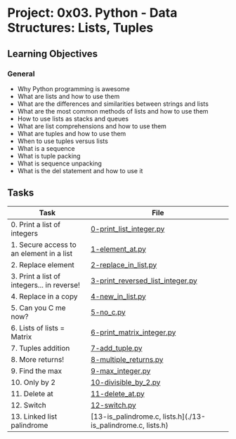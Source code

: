 # Project: 0x03. Python - Data Structures: Lists, Tuples

<h2>Learning Objectives</h2>

<h3>General</h3>

<ul>
<li>Why Python programming is awesome</li>
<li>What are lists and how to use them</li>
<li>What are the differences and similarities between strings and lists</li>
<li>What are the most common methods of lists and how to use them</li>
<li>How to use lists as stacks and queues</li>
<li>What are list comprehensions and how to use them</li>
<li>What are tuples and how to use them</li>
<li>When to use tuples versus lists</li>
<li>What is a sequence</li>
<li>What is tuple packing</li>
<li>What is sequence unpacking</li>
<li>What is the del statement and how to use it</li>
</ul>

<h2>Tasks</h2>

| Task | File |
| ---- | ---- |
| 0. Print a list of integers | [0-print_list_integer.py](./0-print_list_integer.py) |
| 1. Secure access to an element in a list | [1-element_at.py](./1-element_at.py) |
| 2. Replace element | [2-replace_in_list.py](./2-replace_in_list.py) |
| 3. Print a list of integers... in reverse! | [3-print_reversed_list_integer.py](./3-print_reversed_list_integer.py) |
| 4. Replace in a copy | [4-new_in_list.py](./4-new_in_list.py) |
| 5. Can you C me now? | [5-no_c.py](./5-no_c.py) |
| 6. Lists of lists = Matrix | [6-print_matrix_integer.py](./6-print_matrix_integer.py) |
| 7. Tuples addition | [7-add_tuple.py](./7-add_tuple.py) |
| 8. More returns! | [8-multiple_returns.py](./8-multiple_returns.py) |
| 9. Find the max | [9-max_integer.py](./9-max_integer.py) |
| 10. Only by 2 | [10-divisible_by_2.py](./10-divisible_by_2.py) |
| 11. Delete at | [11-delete_at.py](./11-delete_at.py) |
| 12. Switch | [12-switch.py](./12-switch.py) |
| 13. Linked list palindrome | [13-is_palindrome.c, lists.h](./13-is_palindrome.c, lists.h) |

